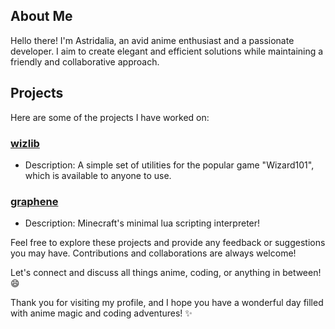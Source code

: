 ## About Me

Hello there! I'm Astridalia, an avid anime enthusiast and a passionate developer. 
I aim to create elegant and efficient solutions while maintaining a friendly and collaborative approach.

## Projects

Here are some of the projects I have worked on:

### [wizlib](https://github.com/Astridalia/wizlib)

- Description: A simple set of utilities for the popular game "Wizard101", which is available to anyone to use. 

### [graphene](https://github.com/Astridalia/graphene)

- Description: Minecraft's minimal lua scripting interpreter! 

Feel free to explore these projects and provide any feedback or suggestions you may have. Contributions and collaborations are always welcome!

<!-- ## Contact

You can reach me through the following channels:

- Email: [astridalia@example.com](mailto:astridalia@example.com) -->

Let's connect and discuss all things anime, coding, or anything in between! 😄

Thank you for visiting my profile, and I hope you have a wonderful day filled with anime magic and coding adventures! ✨
